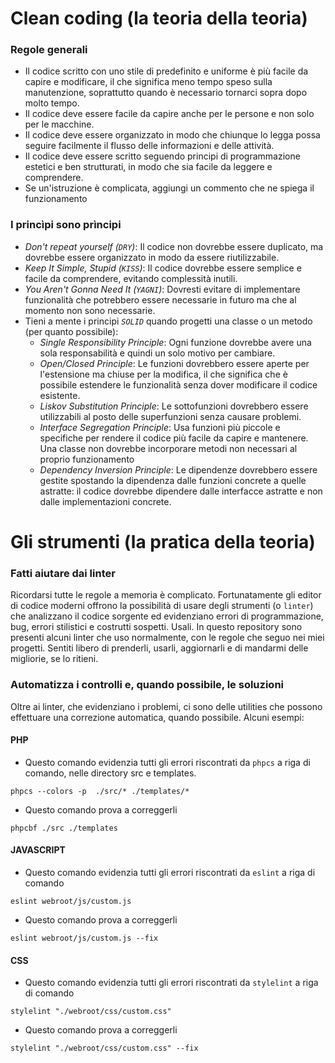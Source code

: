 # Clean coding (la teoria della teoria)

### Regole generali
* Il codice scritto con uno stile di predefinito e uniforme è più facile da capire e modificare, il che significa meno tempo speso sulla manutenzione, soprattutto quando è necessario tornarci sopra dopo molto tempo.
* Il codice deve essere facile da capire anche per le persone e non solo per le macchine.
* Il codice deve essere organizzato in modo che chiunque lo legga possa seguire facilmente il flusso delle informazioni e delle attività.
* Il codice deve essere scritto seguendo principi di programmazione estetici e ben strutturati, in modo che sia facile da leggere e comprendere.
* Se un'istruzione è complicata, aggiungi un commento che ne spiega il funzionamento

### I princìpi sono prìncipi
* _Don't repeat yourself (`DRY`)_: Il codice non dovrebbe essere duplicato, ma dovrebbe essere organizzato in modo da essere riutilizzabile.
* _Keep It Simple, Stupid (`KISS`)_: Il codice dovrebbe essere semplice e facile da comprendere, evitando complessità inutili.
* _You Aren't Gonna Need It (`YAGNI`)_: Dovresti evitare di implementare funzionalità che potrebbero essere necessarie in futuro ma che al momento non sono necessarie.
* Tieni a mente i principi _`SOLID`_ quando progetti una classe o un metodo (per quanto possibile):
   * _Single Responsibility Principle_: Ogni funzione dovrebbe avere una sola responsabilità e quindi un solo motivo per cambiare.
   * _Open/Closed Principle_: Le funzioni dovrebbero essere aperte per l'estensione ma chiuse per la modifica, il che significa che è possibile estendere le funzionalità senza dover modificare il codice esistente.
   * _Liskov Substitution Principle_: Le sottofunzioni dovrebbero essere utilizzabili al posto delle superfunzioni senza causare problemi.
   * _Interface Segregation Principle_: Usa funzioni più piccole e specifiche per rendere il codice più facile da capire e mantenere. Una classe non dovrebbe incorporare metodi non necessari al proprio funzionamento
   * _Dependency Inversion Principle_: Le dipendenze dovrebbero essere gestite spostando la dipendenza dalle funzioni concrete a quelle astratte: il codice dovrebbe dipendere dalle interfacce astratte e non dalle implementazioni concrete.

# Gli strumenti (la pratica della teoria)
### Fatti aiutare dai linter
Ricordarsi tutte le regole a memoria è complicato. Fortunatamente gli editor di codice moderni offrono la possibilità di usare degli strumenti (o `linter`) che analizzano il codice sorgente ed evidenziano errori di programmazione, bug, errori stilistici e costrutti sospetti. Usali. In questo repository sono presenti alcuni linter che uso normalmente, con le regole che seguo nei miei progetti. Sentiti libero di prenderli, usarli, aggiornarli e di mandarmi delle migliorie, se lo ritieni.

### Automatizza i controlli e, quando possibile, le soluzioni
Oltre ai linter, che evidenziano i problemi, ci sono delle utilities che possono effettuare una correzione automatica, quando possibile. Alcuni esempi:

#### PHP
* Questo comando evidenzia tutti gli errori riscontrati da `phpcs` a riga di comando, nelle directory src e templates.

`phpcs --colors -p  ./src/* ./templates/*`
* Questo comando prova a correggerli

`phpcbf ./src ./templates`

#### JAVASCRIPT
* Questo comando evidenzia tutti gli errori riscontrati da `eslint` a riga di comando

`eslint webroot/js/custom.js`
* Questo comando prova a correggerli

`eslint webroot/js/custom.js --fix`

#### CSS
* Questo comando evidenzia tutti gli errori riscontrati da `stylelint` a riga di comando

`stylelint "./webroot/css/custom.css"`
* Questo comando prova a correggerli

`stylelint "./webroot/css/custom.css" --fix`
